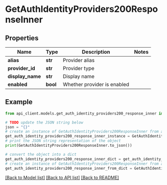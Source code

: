 # GetAuthIdentityProviders200ResponseInner


## Properties

Name | Type | Description | Notes
------------ | ------------- | ------------- | -------------
**alias** | **str** | Provider alias | 
**provider_id** | **str** | Provider type | 
**display_name** | **str** | Display name | 
**enabled** | **bool** | Whether provider is enabled | 

## Example

```python
from api_client.models.get_auth_identity_providers200_response_inner import GetAuthIdentityProviders200ResponseInner

# TODO update the JSON string below
json = "{}"
# create an instance of GetAuthIdentityProviders200ResponseInner from a JSON string
get_auth_identity_providers200_response_inner_instance = GetAuthIdentityProviders200ResponseInner.from_json(json)
# print the JSON string representation of the object
print(GetAuthIdentityProviders200ResponseInner.to_json())

# convert the object into a dict
get_auth_identity_providers200_response_inner_dict = get_auth_identity_providers200_response_inner_instance.to_dict()
# create an instance of GetAuthIdentityProviders200ResponseInner from a dict
get_auth_identity_providers200_response_inner_from_dict = GetAuthIdentityProviders200ResponseInner.from_dict(get_auth_identity_providers200_response_inner_dict)
```
[[Back to Model list]](../README.md#documentation-for-models) [[Back to API list]](../README.md#documentation-for-api-endpoints) [[Back to README]](../README.md)


